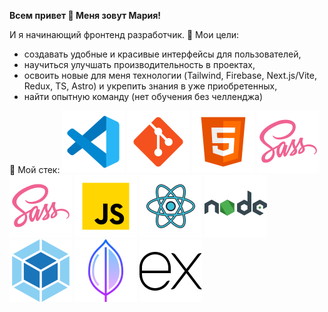 **Всем привет 👋 Меня зовут Мария!**

И я начинающий фронтенд разработчик. 🤠 Мои цели:
 - создавать удобные и красивые интерфейсы для пользователей, 
 - научиться улучшать производительность в проектах,
 - освоить новые для меня технологии (Tailwind, Firebase, Next.js/Vite, Redux, TS, Astro) и укрепить знания в уже приобретенных,
 - найти опытную команду (нет обучения без челленджа)

🥸 Мой стек:
  ![VS Code](vscode.png)
  ![Git](git.png)
  ![HTML](html.png)
  ![CSS](css.png)
  ![Sass](sass.png)
  ![Javascript](javascript.png)
  ![React](react.png)
  ![Node.js](nodejs.png)
  ![Webpack](webpack.png)
  ![Mongo Db](mongodb.png)
  ![Express.js](expressjs.png)